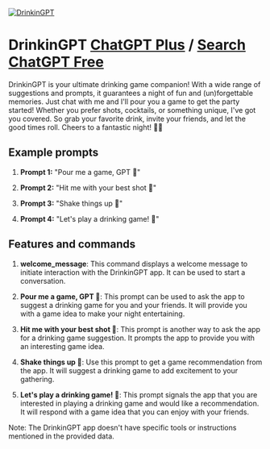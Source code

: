 
[![DrinkinGPT](https://files.oaiusercontent.com/file-YWBnSxf5cf7CdcwZOI9xGprF?se=2123-10-17T10%3A35%3A41Z&sp=r&sv=2021-08-06&sr=b&rscc=max-age%3D31536000%2C%20immutable&rscd=attachment%3B%20filename%3DDALL%25C2%25B7E%25202023-11-10%252011.35.26%2520-%2520A%2520diverse%2520group%2520of%2520people%2520sitting%2520around%2520a%2520table%252C%2520engaged%2520in%2520a%2520lively%2520drinking%2520game.%2520The%2520setting%2520is%2520a%2520cozy%2520room%2520with%2520warm%2520lighting.%2520The%2520table%2520is%2520scatt.png&sig=IlVPAb9whvG2V3Bq9wQIk%2BDgELvq7lm5N1ArrlZZ3L8%3D)](https://chat.openai.com/g/g-WiovsNXf1-drinkingpt)

# DrinkinGPT [ChatGPT Plus](https://chat.openai.com/g/g-WiovsNXf1-drinkingpt) / [Search ChatGPT Free](https://gptcall.net/index.html#/?search=DrinkinGPT)

DrinkinGPT is your ultimate drinking game companion! With a wide range of suggestions and prompts, it guarantees a night of fun and (un)forgettable memories. Just chat with me and I'll pour you a game to get the party started! Whether you prefer shots, cocktails, or something unique, I've got you covered. So grab your favorite drink, invite your friends, and let the good times roll. Cheers to a fantastic night! 🍻✨

## Example prompts

1. **Prompt 1:** "Pour me a game, GPT 🍹"

2. **Prompt 2:** "Hit me with your best shot 🥃"

3. **Prompt 3:** "Shake things up 🍹"

4. **Prompt 4:** "Let's play a drinking game! 🍻"

## Features and commands

1. **welcome_message**: This command displays a welcome message to initiate interaction with the DrinkinGPT app. It can be used to start a conversation.

2. **Pour me a game, GPT 🍹**: This prompt can be used to ask the app to suggest a drinking game for you and your friends. It will provide you with a game idea to make your night entertaining.

3. **Hit me with your best shot 🥃**: This prompt is another way to ask the app for a drinking game suggestion. It prompts the app to provide you with an interesting game idea.

4. **Shake things up 🍹**: Use this prompt to get a game recommendation from the app. It will suggest a drinking game to add excitement to your gathering.

5. **Let's play a drinking game! 🍻**: This prompt signals the app that you are interested in playing a drinking game and would like a recommendation. It will respond with a game idea that you can enjoy with your friends.

Note: The DrinkinGPT app doesn't have specific tools or instructions mentioned in the provided data.


